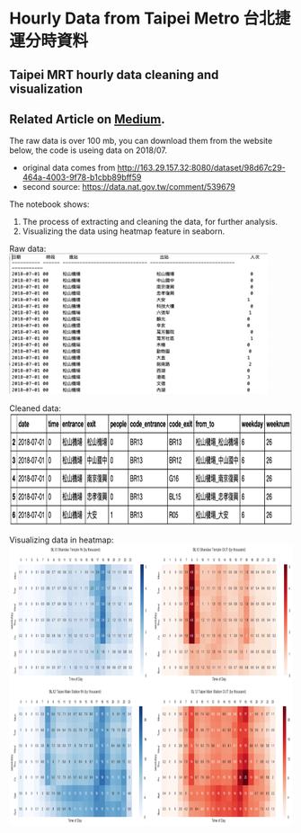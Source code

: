 # Hourly Data from Taipei Metro 台北捷運分時資料
## Taipei MRT hourly data cleaning and visualization
## Related Article on [Medium](https://medium.com/urban-matters/%E4%BB%A5%E7%86%B1%E5%9C%96-heatmap-%E5%91%88%E7%8F%BE%E6%8D%B7%E9%81%8B%E4%BA%BA%E6%B5%81%E8%AE%8A%E5%8C%96-fae34e515e35).

The raw data is over 100 mb, you can download them from the website below, the code is useing data on 2018/07.
- original data comes from http://163.29.157.32:8080/dataset/98d67c29-464a-4003-9f78-b1cbb89bff59
- second source: https://data.nat.gov.tw/comment/539679

The notebook shows:
1. The process of extracting and cleaning the data, for further analysis. 
2. Visualizing the data using heatmap feature in seaborn.


Raw data:
</br>
<img src="https://github.com/ShihWen/MRT_cleaning_visualizing/blob/master/images/1_raw_data.png" alt="alt text"  height="250">
</br>

Cleaned data:
</br>
<img src="https://github.com/ShihWen/MRT_cleaning_visualizing/blob/master/images/2_cleaned_data.png" alt="alt text"  height="200">
</br>

Visualizing data in heatmap:
</br>
<img src="https://github.com/ShihWen/MRT_cleaning_visualizing/blob/master/images/3_visualized_data.png" alt="alt text"  height="500">
</br>
